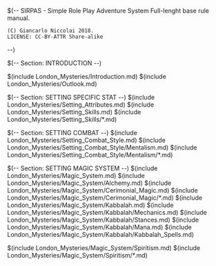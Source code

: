 $(-- 
	SIRPAS - Simple Role Play Adventure System
	Full-lenght base rule manual.
	
	(C) Giancarlo Niccolai 2018.
	LICENSE: CC-BY-ATTR Share-alike
--)

$(-- Section: INTRODUCTION --)

$(include London_Mysteries/Introduction.md)
$(include London_Mysteries/Outlook.md)

$(-- Section: SETTING SPECIFIC STAT --)
$(include London_Mysteries/Setting_Attributes.md)
$(include London_Mysteries/Setting_Skills.md)
$(include London_Mysteries/Setting_Skills/*.md)


$(-- Section: SETTING COMBAT --)
$(include London_Mysteries/Setting_Combat_Style.md)
$(include London_Mysteries/Setting_Combat_Style/Mentalism.md)
$(include London_Mysteries/Setting_Combat_Style/Mentalism/*.md)


$(-- Section: SETTING MAGIC SYSTEM --)
$(include London_Mysteries/Magic_System.md)
$(include London_Mysteries/Magic_System/Alchemy.md)
$(include London_Mysteries/Magic_System/Cerimonial_Magic.md)
$(include London_Mysteries/Magic_System/Cerimonial_Magic/*.md)
$(include London_Mysteries/Magic_System/Kabbalah.md)
$(include London_Mysteries/Magic_System/Kabbalah/Mechanics.md)
$(include London_Mysteries/Magic_System/Kabbalah/Stances.md)
$(include London_Mysteries/Magic_System/Kabbalah/Mana.md)
$(include London_Mysteries/Magic_System/Kabbalah/Kabbalah_Spells.md)

$(include London_Mysteries/Magic_System/Spiritism.md)
$(include London_Mysteries/Magic_System/Spiritism/*.md)

